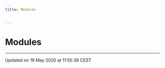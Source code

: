 ```yaml
---
title: Modules


---
```


# Modules






-------------------------------

Updated on 19 May 2020 at 11:55:38 CEST
